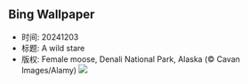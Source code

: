 ## Bing Wallpaper
- 时间: 20241203
- 标题: A wild stare
- 版权: Female moose, Denali National Park, Alaska (© Cavan Images/Alamy)
![](https://cn.bing.com/th?id=OHR.SnowMoose_EN-US6949674639_UHD.jpg&rf=LaDigue_UHD.jpg&pid=hp&w=3840&h=2160&rs=1&c=4)
